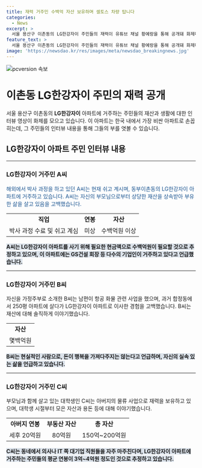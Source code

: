 ```yaml
---
title: 재력 거주민 수백억 자산 보유하며 셀토스 차량 탑니다
categories:
  - News
excerpt: >
  서울 용산구 이촌동의 LG한강자이 주민들의 재력이 유튜브 채널 황예랑을 통해 공개돼 화제다. 이촌동의 최근 매매 실거래가는 51억원으로, 주민들은 높은 연봉과 총 자산을 자랑하며 이야기했다. A주민은 수백억원을 가지고 있으며, B주민은 50억원 정도의 아파트를 소유하고 있으며, C주민 가족은 총 자산이 150억~200억원이고 연봉은 20억원으로 추정된다. 述
feature_text: >
  서울 용산구 이촌동의 LG한강자이 주민들의 재력이 유튜브 채널 황예랑을 통해 공개돼 화제다. 이촌동의 최근 매매 실거래가는 51억원으로, 주민들은 높은 연봉과 총 자산을 자랑하며 이야기했다. A주민은 수백억원을 가지고 있으며, B주민은 50억원 정도의 아파트를 소유하고 있으며, C주민 가족은 총 자산이 150억~200억원이고 연봉은 20억원으로 추정된다. 述
image: 'https://newsdao.kr/res/images/meta/newsdao_breakingnews.jpg'
---
```


<p><img src="https://newsdao.kr/res/images/meta/newsdao_breakingnews.jpg" alt="pcversion 속보" /></p>

<h1>이촌동 LG한강자이 주민의 재력 공개</h1>

<p data-ke-size="size16">서울 용산구 이촌동의 <b>LG한강자이</b> 아파트에 거주하는 주민들의 재산과 생활에 대한 인터뷰 영상이 화제를 모으고 있습니다. 이 아파트는 한국 내에서 가장 비싼 아파트로 손꼽히는데, 그 주민들의 인터뷰 내용을 통해 그들의 부를 엿볼 수 있습니다.</p>

<h2 data-ke-size="size26">LG한강자이 아파트 주민 인터뷰 내용</h2>

<hr>

<h3>LG한강자이 거주민 A씨</h3>

<p><span style="color: #1a5490;">해외에서 박사 과정을 하고 있던 A씨는 현재 쉬고 계시며, 동부이촌동의 LG한강자이 아파트에 거주하고 있습니다. A씨는 자신의 부모님으로부터 상당한 재산을 상속받아 부유한 삶을 살고 있음을 고백했습니다.</span></p>

<table>
  <tr>
    <td style="text-align: center; height: 17px;"><b>직업</b></td>
    <td style="text-align: center; height: 17px;"><b>연봉</b></td>
    <td style="text-align: center; height: 17px;"><b>자산</b></td>
  </tr>
  <tr>
    <td style="text-align: center; height: 17px;">박사 과정 수료 및 쉬고 계심</td>
    <td style="text-align: center; height: 17px;">미상</td>
    <td style="text-align: center; height: 17px;">수백억원 이상</td>
  </tr>
</table>

<p><b><span style="background-color: #21538527;">A씨는 LG한강자이 아파트를 사기 위해 필요한 현금액으로 수백억원이 필요할 것으로 추정하고 있으며, 이 아파트에는 GS건설 회장 등 다수의 기업인이 거주하고 있다고 언급했습니다.</span></b></p>

<hr>

<h3>LG한강자이 거주민 B씨</h3>

<p>자신을 가정주부로 소개한 B씨는 남편이 항공 화물 관련 사업을 했으며, 과거 합정동에서 250평 아파트에 살다가 LG한강자이 아파트로 이사한 경험을 고백했습니다. B씨는 재산에 대해 솔직하게 이야기했습니다.</p>

<table>
  <tr>
    <td style="text-align: center; height: 17px;"><b>자산</b></td>
  </tr>
  <tr>
    <td style="text-align: center; height: 17px;">몇백억원</td>
  </tr>
</table>

<p><b><span style="background-color: #21538527;">B씨는 현실적인 사람으로, 돈이 행복을 가져다주지는 않는다고 언급하며, 자신의 실속 있는 삶을 언급하고 있습니다.</span></b></p>

<hr>

<h3>LG한강자이 거주민 C씨</h3>

<p>부모님과 함께 살고 있는 대학생인 C씨는 아버지의 물류 사업으로 재력을 보유하고 있으며, 대학생 시절부터 모은 자산과 용돈 등에 대해 이야기했습니다.</p>

<table>
  <tr>
    <td style="text-align: center; height: 17px;"><b>아버지 연봉</b></td>
    <td style="text-align: center; height: 17px;"><b>부동산 자산</b></td>
    <td style="text-align: center; height: 17px;"><b>총 자산</b></td>
  </tr>
  <tr>
    <td style="text-align: center; height: 17px;">세후 20억원</td>
    <td style="text-align: center; height: 17px;">80억원</td>
    <td style="text-align: center; height: 17px;">150억~200억원</td>
  </tr>
</table>

<p><b><span style="background-color: #21538527;">C씨는 동네에서 의사나 IT 쪽 대기업 직원들을 자주 마주친다며, LG한강자이 아파트에 거주하는 주민들의 평균 연봉이 3억~4억원 정도인 것으로 추정하고 있습니다.</span></b></p>

<p data-ke-size="size16">&nbsp;</p>

